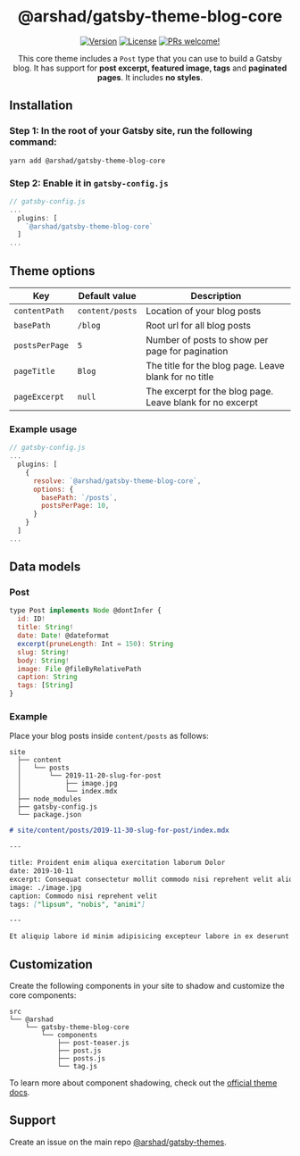 <div align="center">
<h1>@arshad/gatsby-theme-blog-core</h1>
</div>

<p align="center">
  <a href="https://www.npmjs.com/package/@arshad/gatsby-theme-blog-core"><img src="https://img.shields.io/npm/v/@arshad/gatsby-theme-blog-core.svg" alt="Version"></a>
  <a href="https://www.npmjs.com/package/@arshad/gatsby-theme-blog-core"><img src="https://img.shields.io/npm/l/@arshad/gatsby-theme-blog-core.svg" alt="License"></a>
  <a href="https://github.com/arshad/gatsby-themes"><img src="https://img.shields.io/badge/PRs-welcome-brightgreen.svg" alt="PRs welcome!" /></a>
</p>

<p align="center">
This core theme includes a <code>Post</code> type that you can use to build a Gatsby blog. It has support for <strong>post excerpt, featured image, tags</strong> and <strong>paginated pages</strong>. It includes <strong>no styles</strong>.
</p>

## Installation

### Step 1: In the root of your Gatsby site, run the following command:

```shell
yarn add @arshad/gatsby-theme-blog-core
```

### Step 2: Enable it in `gatsby-config.js`

```js
// gatsby-config.js
...
  plugins: [
    `@arshad/gatsby-theme-blog-core`
  ]
...
```

## Theme options

| Key            | Default value   | Description                                               |
| -------------- | --------------- | --------------------------------------------------------- |
| `contentPath`  | `content/posts` | Location of your blog posts                               |
| `basePath`     | `/blog`         | Root url for all blog posts                               |
| `postsPerPage` | `5`             | Number of posts to show per page for pagination           |
| `pageTitle`    | `Blog`          | The title for the blog page. Leave blank for no title     |
| `pageExcerpt`  | `null`          | The excerpt for the blog page. Leave blank for no excerpt |

### Example usage

```js
// gatsby-config.js
...
  plugins: [
    {
      resolve: `@arshad/gatsby-theme-blog-core`,
      options: {
        basePath: `/posts`,
        postsPerPage: 10,
      }
    }
  ]
...
```

## Data models

### Post

```js
type Post implements Node @dontInfer {
  id: ID!
  title: String!
  date: Date! @dateformat
  excerpt(pruneLength: Int = 150): String
  slug: String!
  body: String!
  image: File @fileByRelativePath
  caption: String
  tags: [String]
}
```

### Example

Place your blog posts inside `content/posts` as follows:

```
site
  ├── content
  │   └── posts
  │       └── 2019-11-20-slug-for-post
  │           ├── image.jpg
  │           └── index.mdx
  ├── node_modules
  ├── gatsby-config.js
  └── package.json
```

```md
# site/content/posts/2019-11-30-slug-for-post/index.mdx

---

title: Proident enim aliqua exercitation laborum Dolor
date: 2019-10-11
excerpt: Consequat consectetur mollit commodo nisi reprehent velit aliqua quis nisi laborum.
image: ./image.jpg
caption: Commodo nisi reprehent velit
tags: ["lipsum", "nobis", "animi"]

---

Et aliquip labore id minim adipisicing excepteur labore in ex deserunt duis quis cillum in.
```

## Customization

Create the following components in your site to shadow and customize the core components:

```
src
└── @arshad
    └── gatsby-theme-blog-core
        └── components
            ├── post-teaser.js
            ├── post.js
            ├── posts.js
            └── tag.js
```

To learn more about component shadowing, check out the [official theme docs](https://www.gatsbyjs.org/docs/themes/shadowing).

## Support

Create an issue on the main repo [@arshad/gatsby-themes](https://github.com/arshad/gatsby-themes/issues).
